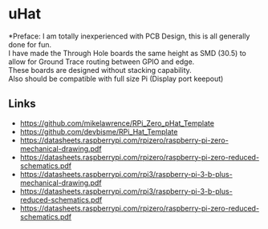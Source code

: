 # uHat
*Preface: I am totally inexperienced with PCB Design, this is all generally done for fun.  
I have made the Through Hole boards the same height as SMD (30.5) to allow for Ground Trace routing between GPIO and edge.  
These boards are designed without stacking capability.  
Also should be compatible with full size Pi (Display port keepout)

## Links

* https://github.com/mikelawrence/RPi_Zero_pHat_Template
* https://github.com/devbisme/RPi_Hat_Template
* https://datasheets.raspberrypi.com/rpizero/raspberry-pi-zero-mechanical-drawing.pdf
* https://datasheets.raspberrypi.com/rpizero/raspberry-pi-zero-reduced-schematics.pdf
* https://datasheets.raspberrypi.com/rpi3/raspberry-pi-3-b-plus-mechanical-drawing.pdf
* https://datasheets.raspberrypi.com/rpi3/raspberry-pi-3-b-plus-reduced-schematics.pdf
* https://datasheets.raspberrypi.com/rpizero/raspberry-pi-zero-reduced-schematics.pdf

